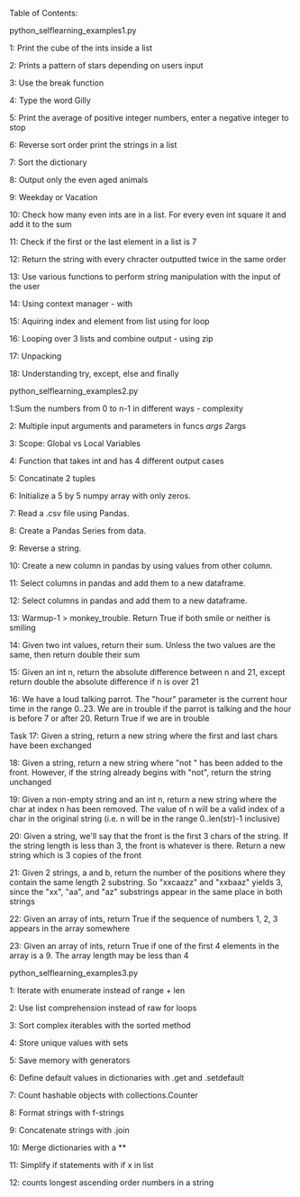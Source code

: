 Table of Contents: 

python_selflearning_examples1.py 

1: Print the cube of the ints inside a list
  
2: Prints a pattern of stars depending on users input

3: Use the break function

4: Type the word Gilly  

5: Print the average of positive integer numbers, enter a negative integer to stop  

6: Reverse sort order print the strings in a list 

7: Sort the dictionary  

8: Output only the even aged animals  

9: Weekday or Vacation  

10: Check how many even ints are in a list. For every even int square it and add it to the sum  

11: Check if the first or the last element in a list is 7  

12: Return the string with every chracter outputted twice in the same order  

13: Use various functions to perform string manipulation with the input of the user
 
14: Using context manager - with  

15: Aquiring index and element from list using for loop  

16: Looping over 3 lists and combine output - using zip  

17: Unpacking  

18: Understanding try, except, else and finally  




python_selflearning_examples2.py 

1:Sum the numbers from 0 to n-1 in different ways - complexity  

2: Multiple input arguments and parameters in funcs *args 2*args  

3: Scope: Global vs Local Variables   

4: Function that takes int and has 4 different output cases

5: Concatinate 2 tuples

6: Initialize a 5 by 5 numpy array with only zeros.

7: Read a .csv file using Pandas.

8: Create a Pandas Series from data.

9: Reverse a string.

10: Create a new column in pandas by using values from other column.

11: Select columns in pandas and add them to a new dataframe.

12: Select columns in pandas and add them to a new dataframe.

13: Warmup-1 > monkey_trouble. Return True if both smile or neither is smiling

14: Given two int values, return their sum. Unless the two values are the same, then return double their sum

15: Given an int n, return the absolute difference between n and 21, except return double the absolute difference if n is over 21

16: We have a loud talking parrot. The "hour" parameter is the current hour time in the range 0..23. 
We are in trouble if the parrot is talking and the hour is before 7 or after 20. Return True if we are in trouble

Task 17: Given a string, return a new string where the first and last chars have been exchanged
  
18: Given a string, return a new string where "not " has been added to the front. 
However, if the string already begins with "not", return the string unchanged

19: Given a non-empty string and an int n, return a new string where the char at index n has been removed. 
The value of n will be a valid index of a char in the original string (i.e. n will be in the range 0..len(str)-1 inclusive)

20: Given a string, we'll say that the front is the first 3 chars of the string. 
If the string length is less than 3, the front is whatever is there. Return a new string which is 3 copies of the front

21: Given 2 strings, a and b, return the number of the positions where they contain the same length 2 substring. 
So "xxcaazz" and "xxbaaz" yields 3, since the "xx", "aa", and "az" substrings appear in the same place in both strings

22: Given an array of ints, return True if the sequence of numbers 1, 2, 3 appears in the array somewhere

23: Given an array of ints, return True if one of the first 4 elements in the array is a 9. 
The array length may be less than 4


python_selflearning_examples3.py 

1: Iterate with enumerate instead of range + len

2: Use list comprehension instead  of raw for loops

3: Sort complex iterables with the sorted method

4: Store unique values with sets

5: Save memory with generators 

6: Define default values in dictionaries with .get and .setdefault

7: Count hashable objects with collections.Counter

8: Format strings with f-strings

9: Concatenate strings with .join

10: Merge dictionaries with a **

11: Simplify if statements with if x in list 

12: counts longest ascending order numbers in a string

